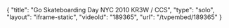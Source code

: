 {
    "title": "Go Skateboarding Day NYC 2010 KR3W \/ CCS",
    "type": "solo",
    "layout": "iframe-static",
    "videoId": "189365",
    "url": "\/tvpembed\/189365"
}